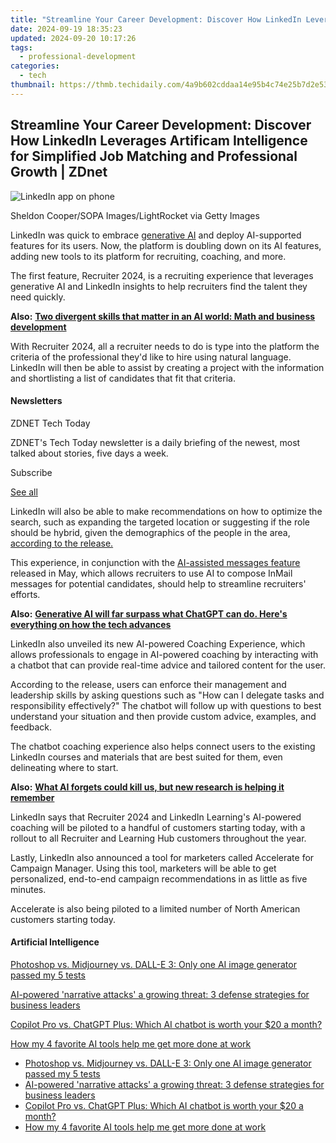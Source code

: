 ```yaml
---
title: "Streamline Your Career Development: Discover How LinkedIn Leverages Artificam Intelligence for Simplified Job Matching and Professional Growth | ZDnet"
date: 2024-09-19 18:35:23
updated: 2024-09-20 10:17:26
tags:
  - professional-development
categories:
  - tech
thumbnail: https://thmb.techidaily.com/4a9b602cddaa14e95b4c74e25b7d2e53d393546d813f68c2847153dd0769193c.jpg
---
```


## Streamline Your Career Development: Discover How LinkedIn Leverages Artificam Intelligence for Simplified Job Matching and Professional Growth | ZDnet

![LinkedIn app on phone](https://www.zdnet.com/a/img/resize/4e22382e4fe1b787d6a62808fe5f422d475e02af/2023/10/03/e432eb2d-fca5-4a18-a880-bb523e99a2e4/gettyimages-1636801647.jpg?auto=webp&width=1280)

Sheldon Cooper/SOPA Images/LightRocket via Getty Images

LinkedIn was quick to embrace [generative AI](https://www.zdnet.com/article/what-is-generative-ai-and-why-is-it-so-popular-heres-everything-you-need-to-know/) and deploy AI-supported features for its users. Now, the platform is doubling down on its AI features, adding new tools to its platform for recruiting, coaching, and more. 

The first feature, Recruiter 2024, is a recruiting experience that leverages generative AI and LinkedIn insights to help recruiters find the talent they need quickly. 

**Also:** [**Two divergent skills that matter in an AI world: Math and business development**](https://www.zdnet.com/article/two-divergent-skills-that-matter-in-an-ai-world-math-and-business-development/)

With Recruiter 2024, all a recruiter needs to do is type into the platform the criteria of the professional they'd like to hire using natural language. LinkedIn will then be able to assist by creating a project with the information and shortlisting a list of candidates that fit that criteria. 

#### Newsletters

ZDNET Tech Today

ZDNET's Tech Today newsletter is a daily briefing of the newest, most talked about stories, five days a week.

 Subscribe

[See all](https://www.zdnet.com/newsletters/)

LinkedIn will also be able to make recommendations on how to optimize the search, such as expanding the targeted location or suggesting if the role should be hybrid, given the demographics of the people in the area, [according to the release.](https://news.linkedin.com/2023/october/New%5FAI%5FPowered%5FFeatures%5Ffor%5FBusinesses) 

This experience, in conjunction with the [AI-assisted messages feature](https://www.zdnet.com/article/linkedin-is-using-ai-to-make-it-easier-for-recruiters-to-reach-you/) released in May, which allows recruiters to use AI to compose InMail messages for potential candidates, should help to streamline recruiters' efforts. 

**Also:** [**Generative AI will far surpass what ChatGPT can do. Here's everything on how the tech advances**](https://www.zdnet.com/article/generative-ai-will-far-surpass-what-chatgpt-can-do-heres-everything-you-need-to-know-how-the-tech-advances/)

LinkedIn also unveiled its new AI-powered Coaching Experience, which allows professionals to engage in AI-powered coaching by interacting with a chatbot that can provide real-time advice and tailored content for the user. 

According to the release, users can enforce their management and leadership skills by asking questions such as "How can I delegate tasks and responsibility effectively?" The chatbot will follow up with questions to best understand your situation and then provide custom advice, examples, and feedback. 

The chatbot coaching experience also helps connect users to the existing LinkedIn courses and materials that are best suited for them, even delineating where to start. 

**Also:** [**What AI forgets could kill us, but new research is helping it remember**](https://www.zdnet.com/article/what-ai-forgets-could-kill-us-but-new-research-is-helping-it-remember/)

LinkedIn says that Recruiter 2024 and LinkedIn Learning's AI-powered coaching will be piloted to a handful of customers starting today, with a rollout to all Recruiter and Learning Hub customers throughout the year. 

Lastly, LinkedIn also announced a tool for marketers called Accelerate for Campaign Manager. Using this tool, marketers will be able to get personalized, end-to-end campaign recommendations in as little as five minutes. 

Accelerate is also being piloted to a limited number of North American customers starting today. 

#### Artificial Intelligence

[Photoshop vs. Midjourney vs. DALL-E 3: Only one AI image generator passed my 5 tests](https://www.zdnet.com/article/is-photoshops-new-text-to-image-as-good-as-midjourney-and-dall-e-we-test-it-and-see/ "Photoshop vs. Midjourney vs. DALL-E 3: Only one AI image generator passed my 5 tests")

[AI-powered 'narrative attacks' a growing threat: 3 defense strategies for business leaders](https://www.zdnet.com/article/ai-powered-narrative-attacks-a-growing-threat-3-defense-strategies-for-business-leaders/ "AI-powered 'narrative attacks' a growing threat: 3 defense strategies for business leaders")

[Copilot Pro vs. ChatGPT Plus: Which AI chatbot is worth your $20 a month?](https://www.zdnet.com/article/copilot-pro-vs-chatgpt-plus-which-is-ai-chatbot-is-worth-your-20-a-month/ "Copilot Pro vs. ChatGPT Plus: Which AI chatbot is worth your $20 a month?")

[How my 4 favorite AI tools help me get more done at work](https://www.zdnet.com/article/how-my-4-favorite-ai-tools-help-me-get-more-done-at-work/ "How my 4 favorite AI tools help me get more done at work")

* [Photoshop vs. Midjourney vs. DALL-E 3: Only one AI image generator passed my 5 tests](https://www.zdnet.com/article/is-photoshops-new-text-to-image-as-good-as-midjourney-and-dall-e-we-test-it-and-see/ "Photoshop vs. Midjourney vs. DALL-E 3: Only one AI image generator passed my 5 tests")
* [AI-powered 'narrative attacks' a growing threat: 3 defense strategies for business leaders](https://www.zdnet.com/article/ai-powered-narrative-attacks-a-growing-threat-3-defense-strategies-for-business-leaders/ "AI-powered 'narrative attacks' a growing threat: 3 defense strategies for business leaders")
* [Copilot Pro vs. ChatGPT Plus: Which AI chatbot is worth your $20 a month?](https://www.zdnet.com/article/copilot-pro-vs-chatgpt-plus-which-is-ai-chatbot-is-worth-your-20-a-month/ "Copilot Pro vs. ChatGPT Plus: Which AI chatbot is worth your $20 a month?")
* [How my 4 favorite AI tools help me get more done at work](https://www.zdnet.com/article/how-my-4-favorite-ai-tools-help-me-get-more-done-at-work/ "How my 4 favorite AI tools help me get more done at work")

<ins class="adsbygoogle"
     style="display:block"
     data-ad-format="autorelaxed"
     data-ad-client="ca-pub-7571918770474297"
     data-ad-slot="1223367746"></ins>



<ins class="adsbygoogle"
     style="display:block"
     data-ad-client="ca-pub-7571918770474297"
     data-ad-slot="8358498916"
     data-ad-format="auto"
     data-full-width-responsive="true"></ins>
